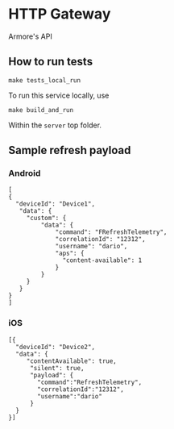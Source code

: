 # HTTP Gateway

Armore's API

## How to run tests

```
make tests_local_run
```

To run this service locally, use

```
make build_and_run
```

Within the `server` top folder.

## Sample refresh payload

### Android

```
[
{
  "deviceId": "Device1",
   "data": {
     "custom": {
         "data": {
             "command": "FRefreshTelemetry",
             "correlationId": "12312",
             "username": "dario",
             "aps": {
               "content-available": 1
             }
         }
     }
   }
}
]
```

### iOS

```
[{
  "deviceId": "Device2",
  "data": {
     "contentAvailable": true,
      "silent": true,
      "payload": {
        "command":"RefreshTelemetry",
        "correlationId":"12312",
        "username":"dario"
      }
  }
}]
```

